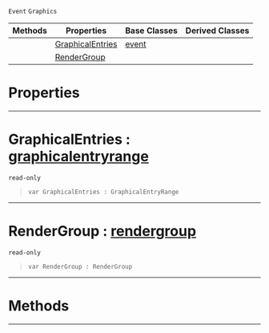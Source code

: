  `Event` `Graphics`



|Methods|Properties|Base Classes|Derived Classes|
|---|---|---|---|
| |[ GraphicalEntries](https://github.com/zeroengineteam/ZeroDocs/blob/master/code_reference/class_reference/graphicalsortevent.markdown#graphicalentries-zero-en)|[event](https://github.com/zeroengineteam/ZeroDocs/blob/master/code_reference/class_reference/event.markdown)| |
| |[ RenderGroup](https://github.com/zeroengineteam/ZeroDocs/blob/master/code_reference/class_reference/graphicalsortevent.markdown#rendergroup-zero-engine)| | |


 #  Properties


---  
 #  GraphicalEntries : [graphicalentryrange](https://github.com/zeroengineteam/ZeroDocs/blob/master/code_reference/class_reference/graphicalentryrange.markdown)

 `read-only`

> 
> ``` lang=cpp, name=Nada
> var GraphicalEntries : GraphicalEntryRange


---  
 #  RenderGroup : [rendergroup](https://github.com/zeroengineteam/ZeroDocs/blob/master/code_reference/class_reference/rendergroup.markdown)

 `read-only`

> 
> ``` lang=cpp, name=Nada
> var RenderGroup : RenderGroup


---  
 #  Methods


---  
 

 